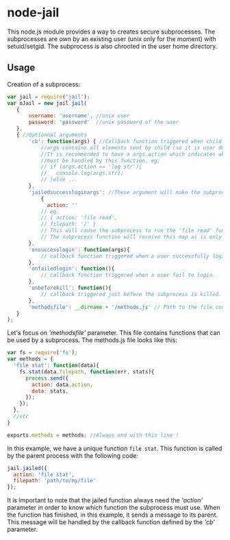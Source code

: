 node-jail
=========
This node.js module provides a way to creates secure subprocesses.
The subprocesses are own by an existing user (unix only for the moment) with setuid/setgid. The subprocess is also chrooted in the user home directory.

Usage
-----
Creation of a subprocess:
```javascript
var jail = require('jail');
var oJail = new jail.jail(
   {
       username: 'username', //unix user
       password: 'password'  //unix password of the user
   },
   { //Optionnal arguments
       'cb': function(args) { //Callback function triggered when child process send message.
           //args contains all elements sent by child (so it is user defined).
           //It is recommended to have a args.action which indicates which operation
           //must be handled by this function. eg:
           // if (args.action == 'log str'){
           //   console.log(args.str);
           // }else ...
       },
       'jailedsuccessloginargs': //These argument will make the subprocess to run a specific function.
           {
             action: ''
           // eg.
           // { action: 'file read',
           // filepath: '/' }
           // This will cause the subprocess to run the 'file read' function.
           // The subprocess function will receive this map as is only argument.
       },
       'onsuccesslogin': function(args){
           // callback function triggered when a user successfully login.
       },
       'onfailedlogin': function(){
           // callback function triggered when a user fail to login.
       },
       'onbeforekill': function(){
           // callback triggered just before the subprocess is killed.
       },
       'methodsfile': __dirname + '/methods.js' // Path to the file containing subprocess methods
   }
);
```

Let's focus on _'methodsfile'_ parameter. This file contains functions that can be used by a subprocess.
The methods.js file looks like this:

```javascript
var fs = require('fs');
var methods = {
  'file stat': function(data){
    fs.stat(data.filepath, function(err, stats){
      process.send({
        action: data.action,
        data: stats,
      });
    });
  },
  //etc 
}

exports.methods = methods; //Always end with this line !
```
In this example, we have a unique function `file stat`.
This function is called by the parent process with the following code:
```javascript
jail.jailed({
  action: 'file stat',
  filepath: 'path/to/my/file'
});
```
It is important to note that the jailed function always need the _'action'_ parameter in order to know which function the subprocess must use.
When the function has finished, in this example, it sends a message to its parent. This message will be handled by the callback function defined by the _'cb'_ parameter.
